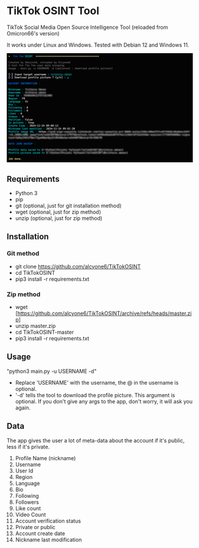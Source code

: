 # TikTok OSINT Tool

TikTok Social Media Open Source Intelligence Tool (reloaded from Omicron66's version)

It works under Linux and Windows. Tested with Debian 12 and Windows 11.

![alt text](https://github.com/alcyone6/TikTokOSINT/blob/master/images/image.png?raw=true)

## Requirements

- Python 3
- pip
- git (optional, just for git installation method)
- wget (optional, just for zip method)
- unzip (optional, just for zip method)

## Installation

### Git method
- git clone https://github.com/alcyone6/TikTokOSINT
- cd TikTokOSINT
- pip3 install -r requirements.txt

### Zip method
- wget [https://github.com/alcyone6/TikTokOSINT/archive/refs/heads/master.zip]
- unzip master.zip
- cd TikTokOSINT-master
- pip3 install -r requirements.txt

## Usage

"python3 main.py -u USERNAME -d"

- Replace 'USERNAME' with the username, the @ in the username is optional.
- '-d' tells the tool to download the profile picture. This argument is optional.
If you don't give any args to the app, don't worry, it will ask you again.

## Data

The app gives the user a lot of meta-data about the account if it's public, less if it's private.

1. Profile Name (nickname)
2. Username
3. User Id
4. Region
5. Language
6. Bio
7. Following
8. Followers
9. Like count
10. Video Count
11. Account verification status
12. Private or public
13. Account create date
14. Nickname last modification
